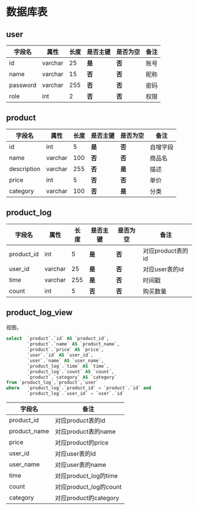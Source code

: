 # 数据库表



## user

| 字段名   | 属性    | 长度 | 是否主键 | 是否为空 | 备注 |
| -------- | ------- | ---- | -------- | -------- | ---- |
| id       | varchar | 25   | **是**   | **否**   | 账号 |
| name     | varchar | 15   | **否**   | **否**   | 昵称 |
| password | varchar | 255  | **否**   | **否**   | 密码 |
| role     | int     | 2    | **否**   | **否**   | 权限 |



## product

| 字段名      | 属性    | 长度 | 是否主键 | 是否为空 | 备注     |
| ----------- | ------- | ---- | -------- | -------- | -------- |
| id          | int     | 5    | **是**   | **否**   | 自增字段 |
| name        | varchar | 100  | **否**   | **否**   | 商品名   |
| description | varchar | 255  | **否**   | **是**   | 描述     |
| price       | int     | 5    | **否**   | **否**   | 单价     |
| category    | varchar | 100  | **否**   | **是**   | 分类     |



## product_log

| 字段名     | 属性    | 长度 | 是否主键 | 是否为空 | 备注              |
| ---------- | ------- | ---- | -------- | -------- | ----------------- |
| product_id | int     | 5    | **是**   | **否**   | 对应product表的id |
| user_id    | varchar | 25   | **是**   | **否**   | 对应user表的id    |
| time       | varchar | 255  | **是**   | **否**   | 时间戳            |
| count      | int     | 5    | **否**   | **否**   | 购买数量          |



## product_log_view

视图，

```sql
select 	`product`.`id` AS `product_id`,
		`product`.`name` AS `product_name`,
		`product`.`price` AS `price`,
		`user`.`id` AS `user_id`,
		`user`.`name` AS `user_name`,
		`product_log`.`time` AS `time`,
		`product_log`.`count` AS `count`,
		`product`.`category` AS `category` 
from `product_log`,`product`,`user`
where 	`product_log`.`product_id` = `product`.`id` and
		`product_log`.`user_id` = `user`.`id`
```





| 字段名       | 备注                   |
| ------------ | ---------------------- |
| product_id   | 对应product表的id      |
| product_name | 对应product表的name    |
| price        | 对应product的price     |
| user_id      | 对应user表的id         |
| user_name    | 对应user表的name       |
| time         | 对应product_log的time  |
| count        | 对应product_log的count |
| category     | 对应product的category  |






